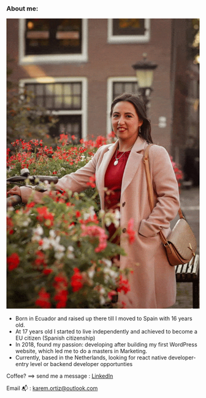 ### About me:

![Me](<https://github.com/Karem1986/Karem1986/blob/master/ezgif.com-gif-maker%20(3).gif>)

- Born in Ecuador and raised up there till I moved to Spain with 16 years old.
- At 17 years old I started to live independently and achieved to become a EU citizen (Spanish citizenship)
- In 2018, found my passion: developing after building my first WordPress website, which led me to do a masters in Marketing.
- Currently, based in the Netherlands, looking for react native developer-entry level or backend developer opportunties

Coffee? ==> send me a message : [LinkedIn](https://www.linkedin.com/in/karemortiz/)

Email 📬 : karem.ortiz@outlook.com
